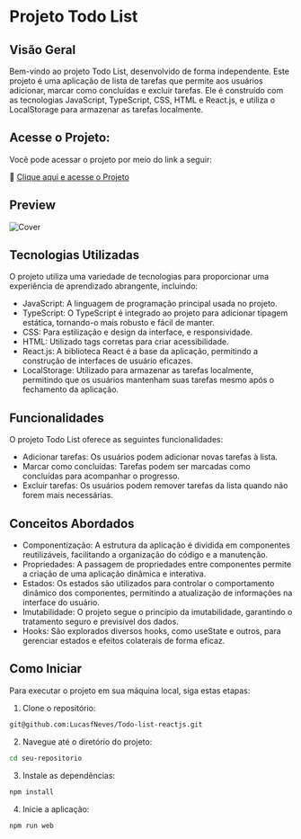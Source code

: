 # Projeto Todo List 

## Visão Geral
Bem-vindo ao projeto Todo List, desenvolvido de forma independente. Este projeto é uma aplicação de lista de tarefas que permite aos usuários adicionar, marcar como concluídas e excluir tarefas. Ele é construído com as tecnologias JavaScript, TypeScript, CSS, HTML e React.js, e utiliza o LocalStorage para armazenar as tarefas localmente.

## Acesse o Projeto:
Você pode acessar o projeto por meio do link a seguir:

🚀 [Clique aqui e acesse o Projeto](https://todo-list-reactjs-tau.vercel.app/)

## Preview

![Cover](https://github.com/LucasfNeves/Todo-list-reactjs/assets/136910031/120440d7-2924-4bc2-80ac-6ca2b87d3186)


## Tecnologias Utilizadas
O projeto utiliza uma variedade de tecnologias para proporcionar uma experiência de aprendizado abrangente, incluindo:

- JavaScript: A linguagem de programação principal usada no projeto.
- TypeScript: O TypeScript é integrado ao projeto para adicionar tipagem estática, tornando-o mais robusto e fácil de manter.
- CSS: Para estilização e design da interface, e responsividade.
- HTML: Utilizado tags corretas para criar acessibilidade.
- React.js: A biblioteca React é a base da aplicação, permitindo a construção de interfaces de usuário eficazes.
- LocalStorage: Utilizado para armazenar as tarefas localmente, permitindo que os usuários mantenham suas tarefas mesmo após o fechamento da aplicação.

## Funcionalidades
O projeto Todo List oferece as seguintes funcionalidades:

- Adicionar tarefas: Os usuários podem adicionar novas tarefas à lista.
- Marcar como concluídas: Tarefas podem ser marcadas como concluídas para acompanhar o progresso.
- Excluir tarefas: Os usuários podem remover tarefas da lista quando não forem mais necessárias.

## Conceitos Abordados

- Componentização: A estrutura da aplicação é dividida em componentes reutilizáveis, facilitando a organização do código e a manutenção.
- Propriedades: A passagem de propriedades entre componentes permite a criação de uma aplicação dinâmica e interativa.
- Estados: Os estados são utilizados para controlar o comportamento dinâmico dos componentes, permitindo a atualização de informações na interface do usuário.
- Imutabilidade: O projeto segue o princípio da imutabilidade, garantindo o tratamento seguro e previsível dos dados.
- Hooks: São explorados diversos hooks, como useState e outros, para gerenciar estados e efeitos colaterais de forma eficaz.

## Como Iniciar

Para executar o projeto em sua máquina local, siga estas etapas:

1. Clone o repositório:

```bash
git@github.com:LucasfNeves/Todo-list-reactjs.git
```
   
2. Navegue até o diretório do projeto:
  ```bash
  cd seu-repositorio
  ```

3. Instale as dependências:
  ```bash
  npm install
  ```

4. Inicie a aplicação:
  ```bash
  npm run web
  ```


